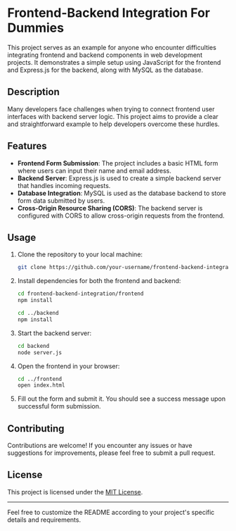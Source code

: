 
# Frontend-Backend Integration For Dummies

This project serves as an example for anyone who encounter difficulties integrating frontend and backend components in web development projects. It demonstrates a simple setup using JavaScript for the frontend and Express.js for the backend, along with MySQL as the database.

## Description

Many developers face challenges when trying to connect frontend user interfaces with backend server logic. This project aims to provide a clear and straightforward example to help developers overcome these hurdles.

## Features

- **Frontend Form Submission**: The project includes a basic HTML form where users can input their name and email address.
- **Backend Server**: Express.js is used to create a simple backend server that handles incoming requests.
- **Database Integration**: MySQL is used as the database backend to store form data submitted by users.
- **Cross-Origin Resource Sharing (CORS)**: The backend server is configured with CORS to allow cross-origin requests from the frontend.

## Usage

1. Clone the repository to your local machine:

   ```bash
   git clone https://github.com/your-username/frontend-backend-integration.git
   ```

2. Install dependencies for both the frontend and backend:

   ```bash
   cd frontend-backend-integration/frontend
   npm install

   cd ../backend
   npm install
   ```

3. Start the backend server:

   ```bash
   cd backend
   node server.js
   ```

4. Open the frontend in your browser:

   ```bash
   cd ../frontend
   open index.html
   ```

5. Fill out the form and submit it. You should see a success message upon successful form submission.

## Contributing

Contributions are welcome! If you encounter any issues or have suggestions for improvements, please feel free to submit a pull request.

## License

This project is licensed under the [MIT License](LICENSE).

---

Feel free to customize the README according to your project's specific details and requirements.
